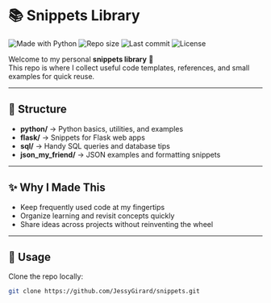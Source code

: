 # 📚 Snippets Library

![Made with Python](https://img.shields.io/badge/Made%20with-Python-3776AB?logo=python&logoColor=white)
![Repo size](https://img.shields.io/github/repo-size/JessyGirard/snippets)
![Last commit](https://img.shields.io/github/last-commit/JessyGirard/snippets)
![License](https://img.shields.io/badge/license-MIT-green)





Welcome to my personal **snippets library** 🎉  
This repo is where I collect useful code templates, references, and small examples for quick reuse.

---

## 📂 Structure

- **python/** → Python basics, utilities, and examples  
- **flask/** → Snippets for Flask web apps  
- **sql/** → Handy SQL queries and database tips  
- **json_my_friend/** → JSON examples and formatting snippets  

---

## ✨ Why I Made This

- Keep frequently used code at my fingertips  
- Organize learning and revisit concepts quickly  
- Share ideas across projects without reinventing the wheel  

---

## 🚀 Usage

Clone the repo locally:
```bash
git clone https://github.com/JessyGirard/snippets.git
